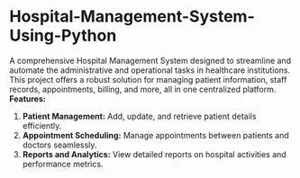 # Hospital-Management-System-Using-Python
A comprehensive Hospital Management System designed to streamline and automate the administrative and operational tasks in healthcare institutions. This project offers a robust solution for managing patient information, staff records, appointments, billing, and more, all in one centralized platform.
**Features:**
1. **Patient Management:** Add, update, and retrieve patient details efficiently.
2. **Appointment Scheduling:** Manage appointments between patients and doctors seamlessly.
3. **Reports and Analytics:** View detailed reports on hospital activities and performance metrics.
